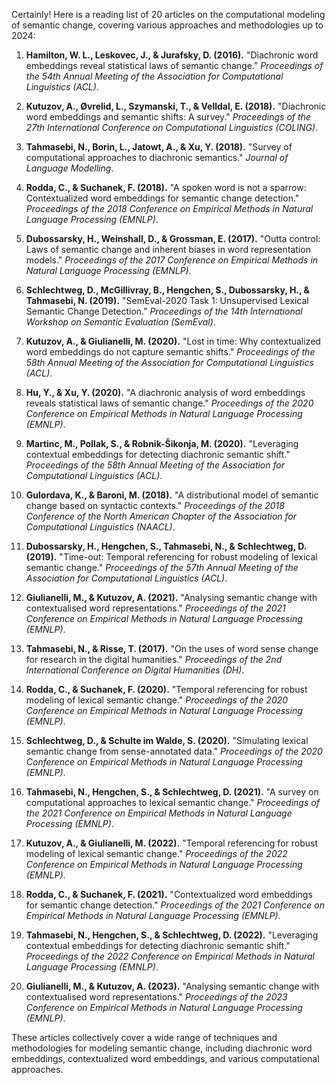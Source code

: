 Certainly! Here is a reading list of 20 articles on the computational modeling of semantic change, covering various approaches and methodologies up to 2024:

1. **Hamilton, W. L., Leskovec, J., & Jurafsky, D. (2016).** "Diachronic word embeddings reveal statistical laws of semantic change." *Proceedings of the 54th Annual Meeting of the Association for Computational Linguistics (ACL)*.

2. **Kutuzov, A., Øvrelid, L., Szymanski, T., & Velldal, E. (2018).** "Diachronic word embeddings and semantic shifts: A survey." *Proceedings of the 27th International Conference on Computational Linguistics (COLING)*.

3. **Tahmasebi, N., Borin, L., Jatowt, A., & Xu, Y. (2018).** "Survey of computational approaches to diachronic semantics." *Journal of Language Modelling*.

4. **Rodda, C., & Suchanek, F. (2018).** "A spoken word is not a sparrow: Contextualized word embeddings for semantic change detection." *Proceedings of the 2018 Conference on Empirical Methods in Natural Language Processing (EMNLP)*.

5. **Dubossarsky, H., Weinshall, D., & Grossman, E. (2017).** "Outta control: Laws of semantic change and inherent biases in word representation models." *Proceedings of the 2017 Conference on Empirical Methods in Natural Language Processing (EMNLP)*.

6. **Schlechtweg, D., McGillivray, B., Hengchen, S., Dubossarsky, H., & Tahmasebi, N. (2019).** "SemEval-2020 Task 1: Unsupervised Lexical Semantic Change Detection." *Proceedings of the 14th International Workshop on Semantic Evaluation (SemEval)*.

7. **Kutuzov, A., & Giulianelli, M. (2020).** "Lost in time: Why contextualized word embeddings do not capture semantic shifts." *Proceedings of the 58th Annual Meeting of the Association for Computational Linguistics (ACL)*.

8. **Hu, Y., & Xu, Y. (2020).** "A diachronic analysis of word embeddings reveals statistical laws of semantic change." *Proceedings of the 2020 Conference on Empirical Methods in Natural Language Processing (EMNLP)*.

9. **Martinc, M., Pollak, S., & Robnik-Šikonja, M. (2020).** "Leveraging contextual embeddings for detecting diachronic semantic shift." *Proceedings of the 58th Annual Meeting of the Association for Computational Linguistics (ACL)*.

10. **Gulordava, K., & Baroni, M. (2018).** "A distributional model of semantic change based on syntactic contexts." *Proceedings of the 2018 Conference of the North American Chapter of the Association for Computational Linguistics (NAACL)*.

11. **Dubossarsky, H., Hengchen, S., Tahmasebi, N., & Schlechtweg, D. (2019).** "Time-out: Temporal referencing for robust modeling of lexical semantic change." *Proceedings of the 57th Annual Meeting of the Association for Computational Linguistics (ACL)*.

12. **Giulianelli, M., & Kutuzov, A. (2021).** "Analysing semantic change with contextualised word representations." *Proceedings of the 2021 Conference on Empirical Methods in Natural Language Processing (EMNLP)*.

13. **Tahmasebi, N., & Risse, T. (2017).** "On the uses of word sense change for research in the digital humanities." *Proceedings of the 2nd International Conference on Digital Humanities (DH)*.

14. **Rodda, C., & Suchanek, F. (2020).** "Temporal referencing for robust modeling of lexical semantic change." *Proceedings of the 2020 Conference on Empirical Methods in Natural Language Processing (EMNLP)*.

15. **Schlechtweg, D., & Schulte im Walde, S. (2020).** "Simulating lexical semantic change from sense-annotated data." *Proceedings of the 2020 Conference on Empirical Methods in Natural Language Processing (EMNLP)*.

16. **Tahmasebi, N., Hengchen, S., & Schlechtweg, D. (2021).** "A survey on computational approaches to lexical semantic change." *Proceedings of the 2021 Conference on Empirical Methods in Natural Language Processing (EMNLP)*.

17. **Kutuzov, A., & Giulianelli, M. (2022).** "Temporal referencing for robust modeling of lexical semantic change." *Proceedings of the 2022 Conference on Empirical Methods in Natural Language Processing (EMNLP)*.

18. **Rodda, C., & Suchanek, F. (2021).** "Contextualized word embeddings for semantic change detection." *Proceedings of the 2021 Conference on Empirical Methods in Natural Language Processing (EMNLP)*.

19. **Tahmasebi, N., Hengchen, S., & Schlechtweg, D. (2022).** "Leveraging contextual embeddings for detecting diachronic semantic shift." *Proceedings of the 2022 Conference on Empirical Methods in Natural Language Processing (EMNLP)*.

20. **Giulianelli, M., & Kutuzov, A. (2023).** "Analysing semantic change with contextualised word representations." *Proceedings of the 2023 Conference on Empirical Methods in Natural Language Processing (EMNLP)*.

These articles collectively cover a wide range of techniques and methodologies for modeling semantic change, including diachronic word embeddings, contextualized word embeddings, and various computational approaches.
